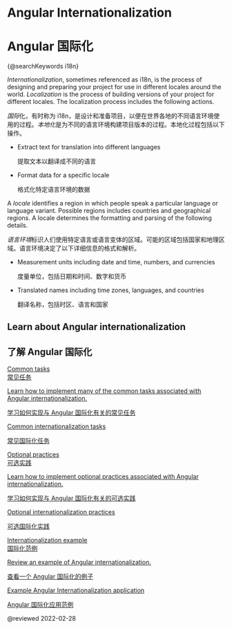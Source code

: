 # Angular Internationalization

# Angular 国际化

{@searchKeywords i18n}

*Internationalization*, sometimes referenced as i18n, is the process of designing and preparing your project for use in different locales around the world.
*Localization* is the process of building versions of your project for different locales.
The localization process includes the following actions.

*国际*化，有时称为 i18n，是设计和准备项目，以便在世界各地的不同语言环境使用的过程。*本地化*是为不同的语言环境构建项目版本的过程。本地化过程包括以下操作。

* Extract text for translation into different languages

  提取文本以翻译成不同的语言

* Format data for a specific locale

  格式化特定语言环境的数据

A *locale* identifies a region in which people speak a particular language or language variant.
Possible regions includes countries and geographical regions.
A locale determines the formatting and parsing of the following details.

*语言环境*标识人们使用特定语言或语言变体的区域。可能的区域包括国家和地理区域。语言环境决定了以下详细信息的格式和解析。

* Measurement units including date and time, numbers, and currencies

  度量单位，包括日期和时间、数字和货币

* Translated names including time zones, languages, and countries

  翻译名称，包括时区、语言和国家

## Learn about Angular internationalization

## 了解 Angular 国际化

<div class="card-container">
  <a href="guide/i18n-common-overview" class="docs-card" title="Common internationalization tasks">
    <section>Common tasks</section>
    <section>常见任务</section>
    <p>Learn how to implement many of the common tasks associated with Angular internationalization.</p>
    <p>学习如何实现与 Angular 国际化有关的常见任务</p>
    <p class="card-footer">Common internationalization tasks</p>
    <p class="card-footer">常见国际化任务</p>
  </a>
  <a href="guide/i18n-optional-overview" class="docs-card" title="Optional internationalization tasks">
    <section>Optional practices</section>
    <section>可选实践</section>
    <p>Learn how to implement optional practices associated with Angular internationalization.</p>
    <p>学习如何实现与 Angular 国际化有关的可选实践</p>
    <p class="card-footer">Optional internationalization practices</p>
    <p class="card-footer">可选国际化实践</p>
  </a>
  <a href="guide/i18n-example" class="docs-card" title="Internationalization example">
    <section>Internationalization example</section>
    <section>国际化范例</section>
    <p>Review an example of Angular internationalization.</p>
    <p>查看一个 Angular 国际化的例子</p>
    <p class="card-footer">Example Angular Internationalization application</p>
    <p class="card-footer">Angular 国际化应用范例</p>
  </a>
</div>

<!-- links -->

<!-- external links -->

<!-- end links -->

@reviewed 2022-02-28